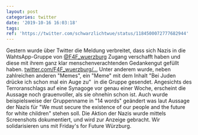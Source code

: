 ```yaml
---
layout: post
categories: twitter
date: '2019-10-16 16:03:18'
tags: 
ref: 'https://twitter.com/schwarzlichtwue/status/1184500072777682944'
---
```

Gestern wurde über Twitter die Meldung verbreitet, dass sich Nazis in die WahtsApp-Gruppe von [@F4F_wuerzburg](https://twitter.com/F4F_wuerzburg) Zugang verschafft haben und diese mit ihrem ganz klar menschenverachtenden Gedankengut gefüllt haben.  [twitter.com/F4F_wuerzburg/…](https://twitter.com/F4F_wuerzburg/status/1184230187938013184)
Unter anderem wurde, neben zahlreichen anderen "Memes", ein "Meme" mit dem Inhalt "Bei Juden drücke ich schon mal ein Auge zu"  in die Gruppe gesendet. 
Angesichts des Terroranschlags auf eine Synagoge vor genau einer Woche, erscheint die Aussage noch grauenvoller, als sie ohnehin schon ist. 
Auch wurde beispielsweise der Gruppenname in "14 words" geändert was laut Aussage der Nazis für "We must secure the existence of our people and the future for white children" stehen soll. 
Die Aktion der Nazis wurde mittels Screenshots dokumentiert, und wird zur Anzeige gebracht. Wir solidarisieren uns mit Friday's for Future Würzburg. 